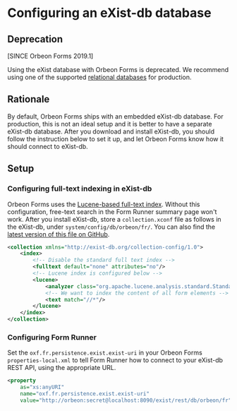 # Configuring an eXist-db database

## Deprecation

[SINCE Orbeon Forms 2019.1]

Using the eXist database with Orbeon Forms is deprecated. We recommend using one of the supported [relational databases](/form-runner/persistence/relational-db.md) for production.

## Rationale

By default, Orbeon Forms ships with an embedded eXist-db database. For production, this is not an ideal setup and it is better to have a separate eXist-db database. After you download and install eXist-db, you should follow the instruction below to set it up, and let Orbeon Forms know how it should connect to eXist-db.

## Setup

### Configuring full-text indexing in eXist-db

Orbeon Forms uses the [Lucene-based full-text index](http://exist-db.org/exist/apps/doc/lucene.xml). Without this configuration, free-text search in the Form Runner summary page won't work. After you install eXist-db, store a `collection.xconf` file as follows in the eXist-db, under `system/config/db/orbeon/fr/`. You can also find the [latest version of this file on GitHub](https://github.com/orbeon/orbeon-forms/blob/master/data/system/config/db/orbeon/fr/collection.xconf).

```xml
<collection xmlns="http://exist-db.org/collection-config/1.0">
    <index>
        <!-- Disable the standard full text index -->
        <fulltext default="none" attributes="no"/>
        <!-- Lucene index is configured below -->
        <lucene>
            <analyzer class="org.apache.lucene.analysis.standard.StandardAnalyzer"/>
            <!-- We want to index the content of all form elements -->
            <text match="//*"/>
        </lucene>
    </index>
</collection>
```

### Configuring Form Runner

Set the `oxf.fr.persistence.exist.exist-uri` in your Orbeon Forms `properties-local.xml` to tell Form Runner how to connect to your eXist-db REST API, using the appropriate URL.

```xml
<property
    as="xs:anyURI"
    name="oxf.fr.persistence.exist.exist-uri"
    value="http://orbeon:secret@localhost:8090/exist/rest/db/orbeon/fr"/>
```
